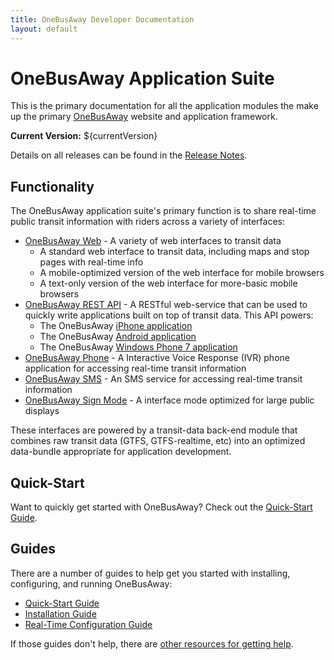 ```yaml
---
title: OneBusAway Developer Documentation
layout: default
---
```


# OneBusAway Application Suite

This is the primary documentation for all the application modules the make up the primary
[OneBusAway](http://onebusaway.org) website and application framework.

**Current Version:** ${currentVersion}

Details on all releases can be found in the [Release Notes](./release-notes.html).

## Functionality

The OneBusAway application suite's primary function is to share real-time public transit information with riders across
a variety of interfaces:

* [OneBusAway Web](features/web.html) - A variety of web interfaces to transit data
    * A standard web interface to transit data, including maps and stop pages with real-time info
    * A mobile-optimized version of the web interface for mobile browsers
    * A text-only version of the web interface for more-basic mobile browsers
* [OneBusAway REST API](api/where/index.html) - A RESTful web-service that can be used to quickly write applications
built on top of transit data.  This API powers:
    * The OneBusAway [iPhone application](https://code.google.com/p/onebusaway/wiki/MobileApp_iPhone)
    * The OneBusAway [Android application](https://code.google.com/p/seattle-bus-bot/)
    * The OneBusAway [Windows Phone 7 application](https://onebusawaywp7.codeplex.com)
* [OneBusAway Phone](features/phone-and-sms.html) - A Interactive Voice Response (IVR) phone application for accessing real-time transit information
* [OneBusAway SMS](features/phone-and-sms.html) - An SMS service for accessing real-time transit information
* [OneBusAway Sign Mode](features/sign-mode.html) - A interface mode optimized for large public displays

These interfaces are powered by a transit-data back-end module that combines raw transit data (GTFS, GTFS-realtime, etc)
into an optimized data-bundle appropriate for application development.

## Quick-Start

Want to quickly get started with OneBusAway?  Check out the [Quick-Start Guide](guides/quickstart-guide.html).

## Guides

There are a number of guides to help get you started with installing, configuring, and running OneBusAway:

* [Quick-Start Guide](guides/quickstart-guide.html)
* [Installation Guide](guides/installation-guide.html)
* [Real-Time Configuration Guide](guides/realtime-configuration-guide.html)

If those guides don't help, there are [other resources for getting help](getting-help.html).
